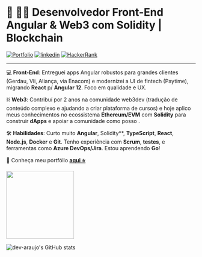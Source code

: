 # 🚀 🧑‍💻 Desenvolvedor Front-End Angular & Web3 com Solidity | Blockchain



[![Portfolio](https://img.shields.io/badge/Portfolio-%23000000.svg?style=for-the-badge&logo=firefox&logoColor=#FF7139)](https://dev-araujo.com.br/)
[![linkedin](https://img.shields.io/badge/LinkedIn-0077B5?style=for-the-badge&logo=linkedin&logoColor=white)](https://www.linkedin.com/in/araujocode/)
[![HackerRank](https://img.shields.io/badge/-Hackerrank⭐⭐⭐⭐-2EC866?style=for-the-badge&logo=HackerRank&logoColor=white)](https://www.hackerrank.com/araujo6_6)


---


💻 **Front-End**: Entreguei apps Angular robustos para grandes clientes (Gerdau, Vli, Aliança, via Enacom) e modernizei a UI de fintech (Paytime), migrando **React** p/ **Angular 12**. Foco em qualidade e UX.

⛓️ **Web3**: Contribuí por 2 anos na comunidade web3dev (tradução de conteúdo complexo e ajudando a criar plataforma de cursos) e hoje aplico meus conhecimentos no ecossistema **Ethereum/EVM** com **Solidity** para construir **dApps** e apoiar a comunidade como posso .

🛠️ **Habilidades**: Curto muito **Angular**, Solidity**, **TypeScript**, **React**, **Node.js**, **Docker** e **Git**. Tenho experiência com **Scrum**, **testes**, e ferramentas como **Azure DevOps/Jira**. Estou aprendendo **Go**!
 
🔗 Conheça meu portfólio [**aqui ⭐**](https://dev-araujo.com.br/)



<img height="180em" src="https://github-readme-stats.vercel.app/api/top-langs/?username=dev-araujo&layout=compact&langs_count=7&theme=transparent"/> 



![dev-araujo's GitHub stats](https://github-readme-stats.vercel.app/api?username=dev-araujo&show_icons=true&theme=radical&count_private=true&rank_icon=github)

